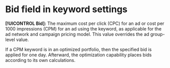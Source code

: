 # Bid field in keyword settings

**[!UICONTROL Bid]:** The maximum cost per click (CPC) for an ad or cost per 1000 impressions (CPM) for an ad using the keyword, as applicable for the ad network and campaign pricing model. This value overrides the ad group-level value.

If a CPM keyword is in an optimized portfolio, then the specified bid is applied for one day. Afterward, the optimization capability places bids according to its own calculations.
